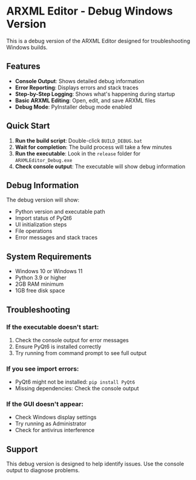 # ARXML Editor - Debug Windows Version

This is a debug version of the ARXML Editor designed for troubleshooting Windows builds.

## Features

- **Console Output**: Shows detailed debug information
- **Error Reporting**: Displays errors and stack traces
- **Step-by-Step Logging**: Shows what's happening during startup
- **Basic ARXML Editing**: Open, edit, and save ARXML files
- **Debug Mode**: PyInstaller debug mode enabled

## Quick Start

1. **Run the build script**: Double-click `BUILD_DEBUG.bat`
2. **Wait for completion**: The build process will take a few minutes
3. **Run the executable**: Look in the `release` folder for `ARXMLEditor_Debug.exe`
4. **Check console output**: The executable will show debug information

## Debug Information

The debug version will show:
- Python version and executable path
- Import status of PyQt6
- UI initialization steps
- File operations
- Error messages and stack traces

## System Requirements

- Windows 10 or Windows 11
- Python 3.9 or higher
- 2GB RAM minimum
- 1GB free disk space

## Troubleshooting

### If the executable doesn't start:
1. Check the console output for error messages
2. Ensure PyQt6 is installed correctly
3. Try running from command prompt to see full output

### If you see import errors:
- PyQt6 might not be installed: `pip install PyQt6`
- Missing dependencies: Check the console output

### If the GUI doesn't appear:
- Check Windows display settings
- Try running as Administrator
- Check for antivirus interference

## Support

This debug version is designed to help identify issues.
Use the console output to diagnose problems.
